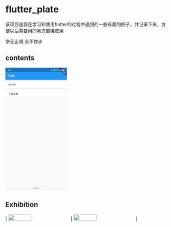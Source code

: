 # flutter_plate

该项目是我在学习和使用flutter的过程中遇到的一些有趣的例子，并记录下来，方便以后需要用的地方直接使用

学无止境 永不停步

## contents

<img width="38%" height="38%" src="https://raw.githubusercontent.com/zhou-Flutter/flutter_plate/master/assets/plate.jpg"/>

## Exhibition

|  <img width="38%" height="38%" src=""/>  | <img width="38%" height="38%" src=""/>     |

